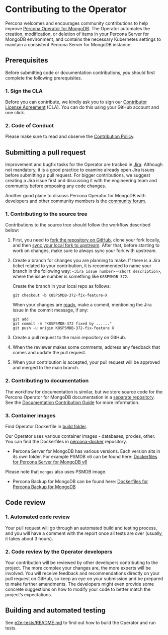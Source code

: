 # Contributing to the Operator

Percona welcomes and encourages community contributions to help improve [Percona Operator for MongoDB](https://www.percona.com/doc/kubernetes-operator-for-psmongodb/index.html). The Operator automates the creation, modification, or deletion of items in your Percona Server for MongoDB environment, and contains the necessary Kubernetes settings to maintain a consistent Percona Server for MongoDB instance.

## Prerequisites

Before submitting code or documentation contributions, you should first complete the following prerequisites.

### 1. Sign the CLA

Before you can contribute, we kindly ask you to sign our [Contributor License Agreement](https://cla-assistant.percona.com/percona/percona-server-mongodb-operator) (CLA). You can do this using your GitHub account and one click.

### 2. Code of Conduct

Please make sure to read and observe the [Contribution Policy](code-of-conduct.md).

## Submitting a pull request

Improvement and bugfix tasks for the Operator are tracked in [Jira](https://Jira.percona.com/projects/K8SPSMDB/issues). Although not mandatory, it is a good practice to examine already open Jira issues before submitting a pull request. For bigger contributions, we suggest creating a Jira issue first and discussing it with the engineering team and community before proposing any code changes.

Another good place to discuss Percona Operator for MongoDB with developers and other community members is the [community forum](https://forums.percona.com/categories/kubernetes-operator-percona-server-mongodb).

### 1. Contributing to the source tree

Contributions to the source tree should follow the workflow described below:

1. First, you need to [fork the repository on GitHub](https://docs.github.com/en/github/collaborating-with-issues-and-pull-requests/syncing-a-fork), clone your fork locally, and then [sync your local fork to upstream](https://docs.github.com/en/github/collaborating-with-issues-and-pull-requests/syncing-a-fork). After that, before starting to work on changes, make sure to always sync your fork with upstream. 
2. Create a branch for changes you are planning to make. If there is a Jira ticket related to your contribution, it is recommended to name your branch in the following way: `<Jira issue number>-<short description>`, where the issue number is something like `K8SPSMDB-372`.

   Create the branch in your local repo as follows:

   ```
   git checkout -b K8SPSMDB-372-fix-feature-X
   ```

   When your changes are [ready](e2e-tests/README.md), make a commit, mentioning the Jira issue in the commit message, if any:

   ```
   git add .
   git commit -m "K8SPSMDB-372 fixed by ......"
   git push -u origin K8SPSMDB-372-fix-feature X
   ```

3. Create a pull request to the main repository on GitHub.
4. When the reviewer makes some comments, address any feedback that comes and update the pull request.
5. When your contribution is accepted, your pull request will be approved and merged to the main branch.


### 2. Contributing to documentation

The workflow for documentation is similar, but we store source code for the Percona Operator for MongoDB documentation in a [separate repository](https://github.com/percona/k8spsmdb-docs). See the [Documentation Contribution Guide](https://github.com/percona/k8spsmdb-docs/blob/main/CONTRIBUTING.md) for more information.

### 3. Container images 

Find Operator Dockerfile in [build folder](build).

Our Operator uses various container images - databases, proxies, other. You can find the Dockerfiles in [percona-docker](https://github.com/percona/percona-docker) repository.

* Percona Server for MongoDB has various versions. Each version sits in its own folder. For example PSMDB v6 can be found here: [Dockerfiles for Percona Server for MongoDB v6](https://github.com/percona/percona-docker/tree/main/percona-server-mongodb-6.0)

Please note that `mongos` also uses PSMDB image.

* Percona Backup for MongoDB can be found here: [Dockerfiles for Percona Backup for MongoDB](https://github.com/percona/percona-docker/tree/main/percona-backup-mongodb)

## Code review

### 1. Automated code review

Your pull request will go through an automated build and testing process, and you will have a comment with the report once all tests are over (usually, it takes about 3 hours).

### 2. Code review by the Operator developers

Your contribution will be reviewed by other developers contributing to the project. The more complex your changes are, the more experts will be involved. You will receive feedback and recommendations directly on your pull request on GitHub, so keep an eye on your submission and be prepared to make further amendments. The developers might even provide some concrete suggestions on how to modify your code to better match the project’s expectations.

## Building and automated testing

See [e2e-tests/README.md](e2e-tests/README.md) to find out how to build the Operator and run tests.

